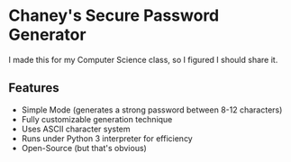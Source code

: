 # Chaney's Secure Password Generator
I made this for my Computer Science class, so I figured I should share it.
## Features

 - Simple Mode (generates a strong password between 8-12 characters)
 - Fully customizable generation technique
 - Uses ASCII character system
 - Runs under Python 3 interpreter for efficiency
 - Open-Source (but that's obvious)


